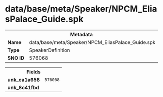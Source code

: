 <h1>data/base/meta/Speaker/NPCM_EliasPalace_Guide.spk</h1><table><tr><th colspan="100%">Metadata</th></tr><tr><td><b>Name</b></td><td>data/base/meta/Speaker/NPCM_EliasPalace_Guide.spk</td></tr><tr><td><b>Type</b></td><td>SpeakerDefinition</td></tr><tr><td><b>SNO ID</b></td><td>576068</td></tr></table>

<table><tr><th colspan="100%">Fields</th></tr><tr><td><b>unk_ca1a658</b></td><td><code>576068</code></td></tr><tr><td><b>unk_8c41fbd</b></td><td></td></tr></table>


